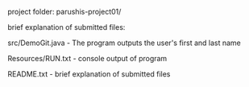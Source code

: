 project folder:
parushis-project01/

brief explanation of submitted files:

src/DemoGit.java
	- The program outputs the user's first and last name 
	
Resources/RUN.txt
	- console output of program 
	
README.txt
	- brief explanation of submitted files 
